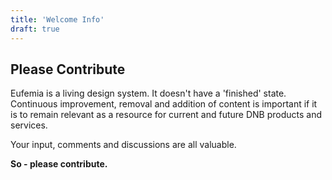 ```yaml
---
title: 'Welcome Info'
draft: true
---
```


## Please Contribute

Eufemia is a living design system. It doesn't have a 'finished' state. Continuous improvement, removal and addition of content is important if it is to remain relevant as a resource for current and future DNB products and services.

Your input, comments and discussions are all valuable.

**So - please contribute.**
